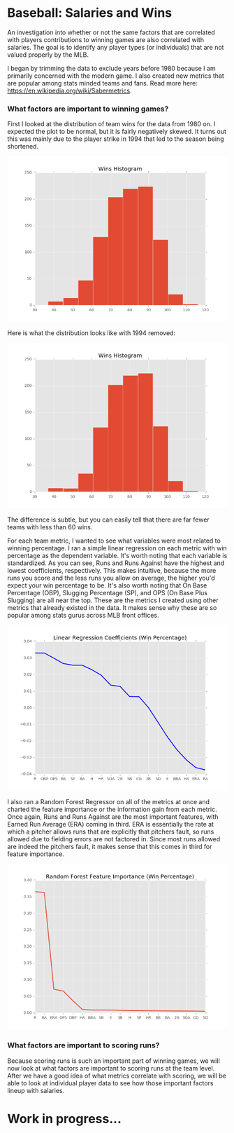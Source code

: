 # Baseball: Salaries and Wins
An investigation into whether or not the same factors that are correlated with players contributions to winning games are also correlated with salaries.  The goal is to identify any player types (or individuals) that are not valued properly by the MLB.

I began by trimming the data to exclude years before 1980 because I am primarily concerned with the modern game.  I also created new metrics that are popular among stats minded teams and fans.  Read more here: https://en.wikipedia.org/wiki/Sabermetrics.

### What factors are important to winning games?

First I looked at the distribution of team wins for the data from 1980 on.  I expected the plot to be normal, but it is fairly negatively skewed.  It turns out this was mainly due to the player strike in 1994 that led to the season being shortened.

![Wins Histogram](/images/winshisto.png)


Here is what the distribution looks like with 1994 removed:

![Wins Histogram2](/images/winshisto2.png)

The difference is subtle, but you can easily tell that there are far fewer teams with less than 60 wins.

For each team metric, I wanted to see what variables were most related to winning percentage.  I ran a simple linear regression on each metric with win percentage as the dependent variable.  It's worth noting that each variable is standardized.  As you can see, Runs and Runs Against have the highest and lowest coefficients, respectively.  This makes intuitive, because the more runs you score and the less runs you allow on average, the higher you'd expect your win percentage to be.  It's also worth noting that On Base Percentage (OBP), Slugging Percentage (SP), and OPS (On Base Plus Slugging) are all near the top.  These are the metrics I created using other metrics that already existed in the data.  It makes sense why these are so popular among stats gurus across MLB front offices.

![Linear Regression Coefficients](/images/coefficients.png)

I also ran a Random Forest Regressor on all of the metrics at once and charted the feature importance or the information gain from each metric.  Once again, Runs and Runs Against are the most important features, with Earned Run Average (ERA) coming in third.  ERA is essentially the rate at which a pitcher allows runs that are explicitly that pitchers fault, so runs allowed due to fielding errors are not factored in.  Since most runs allowed are indeed the pitchers fault, it makes sense that this comes in third for feature importance.

![Random Forest Feature Importances](/images/feature_importances.png)


### What factors are important to scoring runs?
Because scoring runs is such an important part of winning games, we will now look at what factors are important to scoring runs at the team level.  After we have a good idea of what metrics correlate with scoring, we will be able to look at individual player data to see how those important factors lineup with salaries.

# Work in progress...
